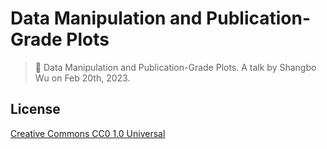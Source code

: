 # Data Manipulation and Publication-Grade Plots

> 🎢 Data Manipulation and Publication-Grade Plots. A talk by Shangbo Wu on Feb 20th, 2023.

## License

[Creative Commons CC0 1.0 Universal](./LICENSE)
